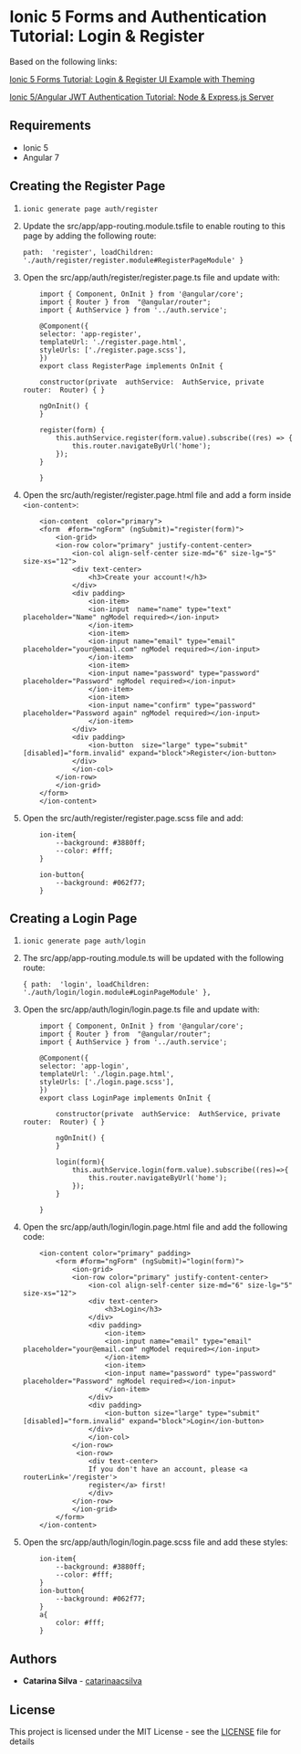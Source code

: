 # Ionic 5 Forms and Authentication Tutorial: Login & Register 

Based on the following links:

[Ionic 5 Forms Tutorial: Login & Register UI Example with Theming](https://www.techiediaries.com/ionic-ui-forms-theming/)


[Ionic 5/Angular JWT Authentication Tutorial: Node & Express.js Server](https://www.techiediaries.com/ionic/ionic-5-jwt-authentication-node-expressjs/)

## Requirements

- Ionic 5
- Angular 7


## Creating the Register Page

1. `ionic generate page auth/register`
2. Update the src/app/app-routing.module.tsfile to enable routing to this page by adding the following route: 

    `path:  'register', loadChildren:  './auth/register/register.module#RegisterPageModule' }`

3. Open the src/app/auth/register/register.page.ts file and update with:

    ```
        import { Component, OnInit } from '@angular/core';
        import { Router } from  "@angular/router";
        import { AuthService } from '../auth.service';

        @Component({
        selector: 'app-register',
        templateUrl: './register.page.html',
        styleUrls: ['./register.page.scss'],
        })
        export class RegisterPage implements OnInit {

        constructor(private  authService:  AuthService, private  router:  Router) { }

        ngOnInit() {
        }

        register(form) {
            this.authService.register(form.value).subscribe((res) => {
                this.router.navigateByUrl('home');
            });
        }

        }
    ```
4. Open the src/auth/register/register.page.html file and add a form inside `<ion-content>`:

    ```
        <ion-content  color="primary">
        <form  #form="ngForm" (ngSubmit)="register(form)">
            <ion-grid>
            <ion-row color="primary" justify-content-center>
                <ion-col align-self-center size-md="6" size-lg="5" size-xs="12">
                <div text-center>
                    <h3>Create your account!</h3>
                </div>
                <div padding>
                    <ion-item>
                    <ion-input  name="name" type="text" placeholder="Name" ngModel required></ion-input>
                    </ion-item>
                    <ion-item>
                    <ion-input name="email" type="email" placeholder="your@email.com" ngModel required></ion-input>
                    </ion-item>
                    <ion-item>
                    <ion-input name="password" type="password" placeholder="Password" ngModel required></ion-input>
                    </ion-item>
                    <ion-item>
                    <ion-input name="confirm" type="password" placeholder="Password again" ngModel required></ion-input>
                    </ion-item>
                </div>
                <div padding>
                    <ion-button  size="large" type="submit" [disabled]="form.invalid" expand="block">Register</ion-button>
                </div>
                </ion-col>
            </ion-row>
            </ion-grid>
        </form>
        </ion-content>
    ```
5.  Open the src/auth/register/register.page.scss file and add:

    ``` 
        ion-item{
            --background: #3880ff;
            --color: #fff;
        }

        ion-button{
            --background: #062f77;
        }

    ```

## Creating a Login Page

1. `ionic generate page auth/login`

2. The src/app/app-routing.module.ts will be updated with the following route:

    `{ path:  'login', loadChildren:  './auth/login/login.module#LoginPageModule' },`

3. Open the src/app/auth/login/login.page.ts file and update with:

    ``` 
        import { Component, OnInit } from '@angular/core';
        import { Router } from  "@angular/router";
        import { AuthService } from '../auth.service';

        @Component({
        selector: 'app-login',
        templateUrl: './login.page.html',
        styleUrls: ['./login.page.scss'],
        })
        export class LoginPage implements OnInit {

            constructor(private  authService:  AuthService, private  router:  Router) { }

            ngOnInit() {
            }

            login(form){
                this.authService.login(form.value).subscribe((res)=>{
                    this.router.navigateByUrl('home');
                });
            }

        } 

    ```

4. Open the src/app/auth/login/login.page.html file and add the following code:

    ```
        <ion-content color="primary" padding>
            <form #form="ngForm" (ngSubmit)="login(form)">
                <ion-grid>
                <ion-row color="primary" justify-content-center>
                    <ion-col align-self-center size-md="6" size-lg="5" size-xs="12">
                    <div text-center>
                        <h3>Login</h3>
                    </div>
                    <div padding>
                        <ion-item>
                        <ion-input name="email" type="email" placeholder="your@email.com" ngModel required></ion-input>
                        </ion-item>
                        <ion-item>
                        <ion-input name="password" type="password" placeholder="Password" ngModel required></ion-input>
                        </ion-item>
                    </div>
                    <div padding>
                        <ion-button size="large" type="submit" [disabled]="form.invalid" expand="block">Login</ion-button>
                    </div>
                    </ion-col>
                </ion-row>
                 <ion-row>
                    <div text-center>
                    If you don't have an account, please <a routerLink='/register'>
                    register</a> first!
                    </div>
                </ion-row>
                </ion-grid>
            </form>
        </ion-content>

    ``` 

5. Open the src/app/auth/login/login.page.scss file and add these styles:

    ```
        ion-item{
            --background: #3880ff;
            --color: #fff;
        }
        ion-button{
            --background: #062f77;
        }
        a{
            color: #fff;
        }

    ```

## Authors

* **Catarina Silva** - [catarinaacsilva](https://github.com/catarinaacsilva)

## License

This project is licensed under the MIT License - see the [LICENSE](LICENSE) file for details
